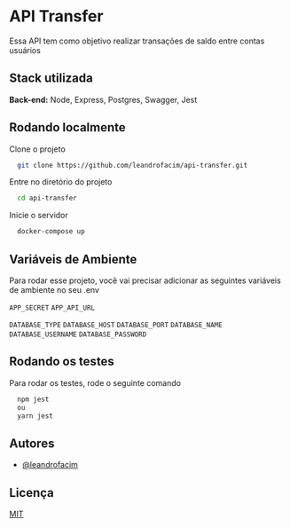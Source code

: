 # API Transfer

Essa API tem como objetivo realizar transações de saldo entre contas usuários

## Stack utilizada

**Back-end:** Node, Express, Postgres, Swagger, Jest

## Rodando localmente

Clone o projeto

```bash
  git clone https://github.com/leandrofacim/api-transfer.git
```

Entre no diretório do projeto

```bash
  cd api-transfer
```

Inicie o servidor

```bash
  docker-compose up
```

## Variáveis de Ambiente

Para rodar esse projeto, você vai precisar adicionar as seguintes variáveis de ambiente no seu .env

`APP_SECRET`
`APP_API_URL`

`DATABASE_TYPE`
`DATABASE_HOST`
`DATABASE_PORT`
`DATABASE_NAME`
`DATABASE_USERNAME`
`DATABASE_PASSWORD`

## Rodando os testes

Para rodar os testes, rode o seguinte comando

```bash
  npm jest
  ou
  yarn jest
```

## Autores

- [@leandrofacim](https://github.com/leandrofacim)

## Licença

[MIT](https://choosealicense.com/licenses/mit/)
